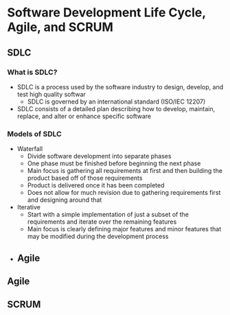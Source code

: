 # Software Development Life Cycle, Agile, and SCRUM

## SDLC
  ### What is SDLC?
  - SDLC is a process used by the software industry to design, develop, and test high quality softwar
    - SDLC is governed by an international standard (ISO/IEC 12207)
  - SDLC consists of a detailed plan describing how to develop, maintain, replace, and alter or enhance specific software
  ### Models of SDLC
  - Waterfall
    - Divide software development into separate phases
    - One phase must be finished before beginning the next phase
    - Main focus is gathering all requirements at first and then building the product based off of those requirements
    - Product is delivered once it has been completed
    - Does not allow for much revision due to gathering requirements first and designing around that
  - Iterative
    - Start with a simple implementation of just a subset of the requirements and iterate over the remaining features
    - Main focus is clearly defining major features and minor features that may be modified during the development process
  - Agile
    - 

## Agile


## SCRUM